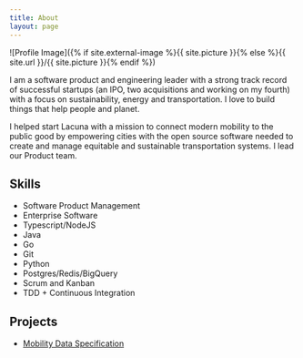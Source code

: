 ```yaml
---
title: About
layout: page
---
```

![Profile Image]({% if site.external-image %}{{ site.picture }}{% else %}{{ site.url }}/{{ site.picture }}{% endif %})

<p>I am a software product and engineering leader with a strong track record of successful startups (an IPO, two acquisitions and working on my fourth) with a focus on sustainability, energy and transportation. I love to build things that help people and planet. 

I helped start Lacuna with a mission to connect modern mobility to the public good by empowering cities with the open source software needed to create and manage equitable and sustainable transportation systems. I lead our Product team.
</p>

<h2>Skills</h2>

<ul class="skill-list">
	<li>Software Product Management</li>
	<li>Enterprise Software</li>
	<li>Typescript/NodeJS</li>
	<li>Java</li>
	<li>Go</li>
	<li>Git</li>
	<li>Python</li>
	<li>Postgres/Redis/BigQuery</li>
	<li>Scrum and Kanban</li>
	<li>TDD + Continuous Integration</li>
</ul>

<h2>Projects</h2>

<ul>
	<li><a href="https://github.com/openmobilityfoundation/mobility-data-specification">Mobility Data Specification</a></li>
</ul>
